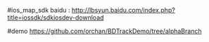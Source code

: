 #ios_map_sdk
baidu : 
http://lbsyun.baidu.com/index.php?title=iossdk/sdkiosdev-download

#demo
https://github.com/orchan/BDTrackDemo/tree/alphaBranch
